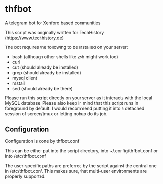 # thfbot
A telegram bot for Xenforo based communities

This script was originally written for TechHistory (https://www.techhistory.de)

The bot requires the following to be installed on your server:
* bash (although other shells like zsh might work too)
* curl
* cut (should already be installed)
* grep (should already be installed)
* mysql client
* rsstail
* sed (should already be there)

Please run this script directly on your server as it interacts with the local MySQL database. Please also keep in mind that this script runs in foreground by default. I would recommend putting it into a detached session of screen/tmux or letting nohup do its job.


## Configuration
Configuration is done by thfbot.conf

This can be either put into the script directory, into ~/.config/thfbot.conf or into /etc/thfbot.conf

The user-specific paths are preferred by the script against the central one in /etc/thfbot.conf. This makes sure, that multi-user environments are properly supported.
